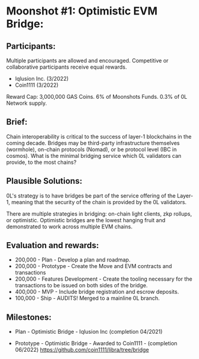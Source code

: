 # Moonshot #1: Optimistic EVM Bridge:

## Participants:
Multiple participants are allowed and encouraged. Competitive or collaborative participants receive equal rewards.

- Iqlusion Inc. (3/2022)
- Coin1111 (3/2022)

Reward Cap:
3,000,000 GAS Coins. 6% of Moonshots Funds. 0.3% of 0L Network supply.

## Brief:
Chain interoperability is critical to the success of layer-1 blockchains in the coming decade. 
Bridges may be third-party infrastructure themselves (wormhole), on-chain protocols (Nomad), or be protocol level (IBC in cosmos). What is the minimal bridging service which 0L validators can provide, to the most chains?

## Plausible Solutions:
0L's strategy is to have bridges be part of the service offering of the Layer-1, meaning that the security of the chain is provided by the 0L validators.

There are multiple strategies in bridging: on-chain light clients, zkp rollups, or optimistic. Optimistic bridges are the lowest hanging fruit and demonstrated to work across multiple EVM chains.

## Evaluation and rewards:

- 200,000 - Plan - Develop a plan and roadmap.
- 200,000 - Prototype - Create the Move and EVM contracts and transactions
- 200,000 - Features Development - Create the tooling necessary for the transactions to be issued on both sides of the bridge.
- 400,000 - MVP - Include bridge registration and escrow deposits. 
- 100,000 - Ship - AUDITS! Merged to a mainline 0L branch.

## Milestones:

- Plan - Optimistic Bridge - Iqlusion Inc (completion 04/2021)

- Prototype - Optimistic Bridge  -  Awarded to Coin1111 - (completion 06/2022) https://github.com/coin1111/libra/tree/bridge
